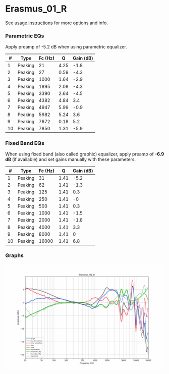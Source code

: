 # Erasmus_01_R
See [usage instructions](https://github.com/jaakkopasanen/AutoEq#usage) for more options and info.

### Parametric EQs
Apply preamp of -5.2 dB when using parametric equalizer.

|   # | Type    |   Fc (Hz) |    Q |   Gain (dB) |
|-----|---------|-----------|------|-------------|
|   1 | Peaking |        21 | 4.25 |        -1.8 |
|   2 | Peaking |        27 | 0.59 |        -4.3 |
|   3 | Peaking |      1000 | 1.64 |        -2.9 |
|   4 | Peaking |      1895 | 2.08 |        -4.3 |
|   5 | Peaking |      3390 | 2.64 |        -4.5 |
|   6 | Peaking |      4382 | 4.84 |         3.4 |
|   7 | Peaking |      4947 | 5.99 |        -0.9 |
|   8 | Peaking |      5982 | 5.24 |         3.6 |
|   9 | Peaking |      7672 | 0.18 |         5.2 |
|  10 | Peaking |      7850 | 1.31 |        -5.9 |

### Fixed Band EQs
When using fixed band (also called graphic) equalizer, apply preamp of **-6.9 dB** (if available) and set gains manually with these parameters.

|   # | Type    |   Fc (Hz) |    Q |   Gain (dB) |
|-----|---------|-----------|------|-------------|
|   1 | Peaking |        31 | 1.41 |        -5.2 |
|   2 | Peaking |        62 | 1.41 |        -1.3 |
|   3 | Peaking |       125 | 1.41 |         0.3 |
|   4 | Peaking |       250 | 1.41 |        -0   |
|   5 | Peaking |       500 | 1.41 |         0.3 |
|   6 | Peaking |      1000 | 1.41 |        -1.5 |
|   7 | Peaking |      2000 | 1.41 |        -1.8 |
|   8 | Peaking |      4000 | 1.41 |         3.3 |
|   9 | Peaking |      8000 | 1.41 |         0   |
|  10 | Peaking |     16000 | 1.41 |         6.8 |

### Graphs
![](./Erasmus_01_R.png)
